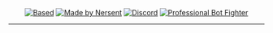 <div align="center">
  <a href="https://nersent.com"><img src="https://cdn.nersent.com/public/badges/based.svg" alt="Based" /></a>
  <a href="https://nersent.com"><img src="https://cdn.nersent.com/public/badges/made_by_nersent.svg" alt="Made by Nersent" /></a>
  <a href="https://discord.gg/P7Vn4VX"><img src="https://cdn.nersent.com/public/badges/discord.svg" alt="Discord" /></a>
  <a href="https://fingerprint.com/"><img src="https://cdn.nersent.com/public/badges/bot_fighter.svg" alt="Professional Bot Fighter" /></a>

</div>

---
